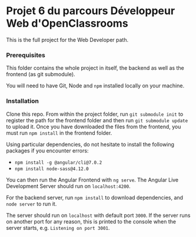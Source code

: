 # Projet 6 du parcours Développeur Web d'OpenClassrooms

This is the full project for the Web Developer path.

### Prerequisites ###

This folder contains the whole project in itself, the backend as well as the frontend  (as git submodule).

You will need to have Git, Node and `npm` installed locally on your machine.

### Installation ###

Clone this repo. From within the project folder, run `git submodule init` to register the path for the frontend folder and then run `git submodule update ` to upload it.
Once you have downloaded the files from the frontend, you must run `npm install` in the frontend folder.

Using particular dependencies, do not hesitate to install the following packages if you encounter errors:
- `npm install -g @angular/cli@7.0.2`
- `npm install node-sass@4.12.0` 

You can then run the Angular Frontend with `ng serve`. The  Angular Live Development Server should run on `localhost:4200`.

For the backend server, run `npm install` to download dependencies, and `node server` to run it.

The server should run on `localhost` with default port `3000`. If the
server runs on another port for any reason, this is printed to the
console when the server starts, e.g. `Listening on port 3001`.
